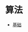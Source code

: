 # 算法
<!-- 目录 -->
- [基础](https://github.com/lazecoding/Note/blob/main/note/articles/algorithms/基础.md)

